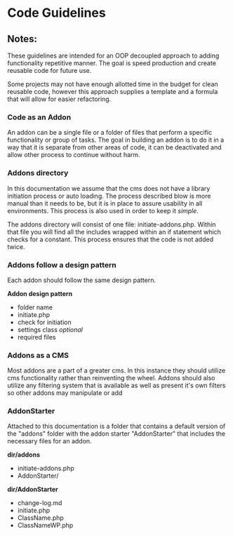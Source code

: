 Code Guidelines
====================

Notes:
--------------------
These guidelines are intended for an OOP decoupled approach to adding functionality repetitive manner. The goal is speed production and create reusable code for future use.

Some projects may not have enough allotted time in the budget for clean reusable code, however this approach supplies a template and a formula that will allow for easier refactoring.

### Code as an Addon
An addon can be a single file or a folder of files that perform a specific functionality or group of tasks. The goal in building an addon is to do it in a way that it is separate from other areas of code, it can be deactivated and allow other process to continue without harm.

### Addons directory
In this documentation we assume that the cms does not have a library initiation process or auto loading. The process described blow is more manual than it needs to be, but it is in place to assure usability in all environments. This process is also used in order to keep it _simple_.

The addons directory will consist of one file: initiate-addons.php. Within that file you will find all the includes wrapped within an if statement which checks for a constant. This process ensures that the code is not added twice.

### Addons follow a design pattern
Each addon should follow the same design pattern.

**Addon design pattern**
- folder name
- initiate.php
- check for initiation
- settings class _optional_
- required files

### Addons as a CMS
Most addons are a part of a greater cms. In this instance they should utilize cms functionality rather than reinventing the wheel. Addons should also utilize any filtering system that is available as well as present it's own filters so other addons may manipulate or add

### AddonStarter
Attached to this documentation is a folder that contains a default version of the "addons" folder with the addon starter "AddonStarter" that includes the necessary files for an addon. 

**dir/addons**
- initiate-addons.php
- AddonStarter/

**dir/AddonStarter**
- change-log.md
- initiate.php
- ClassName.php
- ClassNameWP.php